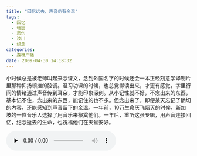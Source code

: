 ```yaml
---
title: "回忆远去，声音仍有余温"
tags:
  - 回忆
  - 地震
  - 悲伤
  - 汶川
  - 纪念
categories:
  - 森林广播
date: 2009-04-30 14:18:32
---
```


小时候总是被老师叫起来念课文，念到外国名字的时候还会一本正经刻意学译制片里那种抑扬顿挫的腔调。温习功课的时候，也总觉得读出来，才更有感觉，字里行间的情绪通过声音传到耳朵，才能印象深刻。从小记性就不好，不念出来的东西，基本记不住，念出来的东西，能记住的也不多。但念出来了，即便某天忘记了确切的内容，还能感知到声音留下的余温。一年前，10万生命灰飞烟灭的时候，新加坡的一位音乐人选择了用音乐来祭奠他们。一年后，重听这张专辑，用声音连接回忆，纪念逝去的生命，也祝福他们在天堂安好。   

<audio id="audio" controls="" preload="none">
  <source id="mp3" src="http://www.coletree.com/radio/coletree_radio_002.mp3">
</audio>